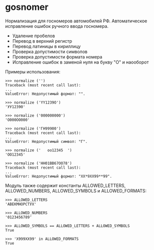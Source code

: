 # gosnomer
 Нормализация для госномеров автомобилей РФ. Автоматическое исправление ошибок ручного ввода госномера.

- Удаление пробелов
- Перевод в верхний регистр
- Перевод латиницы в кириллицу
- Проверка допустимости символов
- Проверка допустимости формата номера
- Исправление ошибок в заменой нуля на букву "О" и наооборот

Примеры использования:

    >>> normalize ('')
    Traceback (most recent call last):
    ...
    ValueError: Недопустимый формат: "".

    >>> normalize ('YY1239O')
    'УУ12390'

    >>> normalize ('000000000')
    'О000ОО000'

    >>> normalize ('ГН99900')
    Traceback (most recent call last):
    ...
    ValueError: Недопустимый символ: "Г".

    >>> normalize ('   оо12345  ')
    'ОО12345'

    >>> normalize ('НН01ВВ67ОО78')
    Traceback (most recent call last):
    ...
    ValueError: Недопустимый формат: "ХХ*9ХХ99**99".

Модуль также содержит константы ALLOWED_LETTERS, ALLOWED_NUMBERS, ALLOWED_SYMBOLS и ALLOWED_FORMATS:

    >>> ALLOWED_LETTERS
    'АВЕКМНОРСТУХ'

    >>> ALLOWED_NUMBERS
    '0123456789'

    >>> ALLOWED_SYMBOLS == ALLOWED_LETTERS + ALLOWED_SYMBOLS
    True

    >>> 'Х999ХХ99' in ALLOWED_FORMATS
    True

